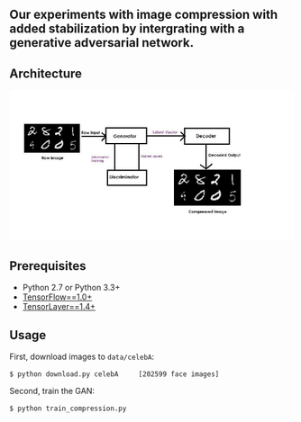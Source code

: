 
## Our experiments with image compression with added stabilization by intergrating with a generative adversarial network.

## Architecture

![alt tag](CompressionArchitecture.jpg)

## Prerequisites

- Python 2.7 or Python 3.3+
- [TensorFlow==1.0+](https://www.tensorflow.org/)
- [TensorLayer==1.4+](https://github.com/zsdonghao/tensorlayer)


## Usage

First, download images to `data/celebA`:

    $ python download.py celebA		[202599 face images]

Second, train the GAN:

    $ python train_compression.py

